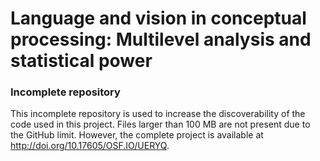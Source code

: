 
# Language and vision in conceptual processing: Multilevel analysis and statistical power

### Incomplete repository

This incomplete repository is used to increase the discoverability of the code used in this project. Files larger than 100 MB are not present due to the GitHub limit. However, the complete project is available at http://doi.org/10.17605/OSF.IO/UERYQ.
